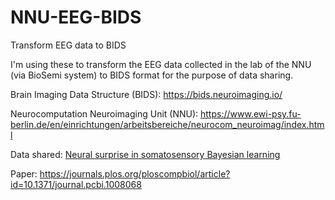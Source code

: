 # NNU-EEG-BIDS
Transform EEG data to BIDS

I'm using these to transform the EEG data collected in the lab of the NNU (via BioSemi system) to BIDS format for the purpose of data sharing.

Brain Imaging Data Structure (BIDS):
https://bids.neuroimaging.io/

Neurocomputation Neuroimaging Unit (NNU):
https://www.ewi-psy.fu-berlin.de/en/einrichtungen/arbeitsbereiche/neurocom_neuroimag/index.html

Data shared:
[Neural surprise in somatosensory Bayesian learning](https://osf.io/83pgq/?view_only=)

Paper: https://journals.plos.org/ploscompbiol/article?id=10.1371/journal.pcbi.1008068
